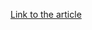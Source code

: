 [Link to the article](https://blog.morphisec.com/caddywiper-analysis-new-malware-attacking-ukraine)
